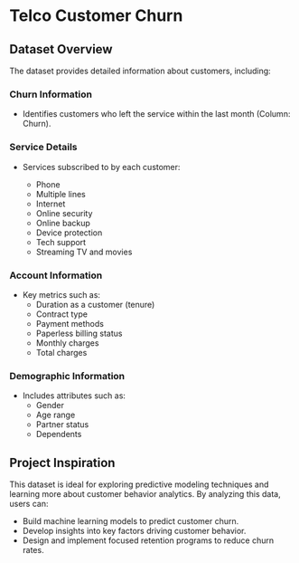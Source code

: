 # Telco Customer Churn

## Dataset Overview

The dataset provides detailed information about customers, including:

### Churn Information
- Identifies customers who left the service within the last month (Column: Churn).

### Service Details
- Services subscribed to by each customer:

    - Phone
    - Multiple lines
    - Internet
    - Online security
    - Online backup
    - Device protection
    - Tech support
    - Streaming TV and movies

### Account Information
- Key metrics such as:
    - Duration as a customer (tenure)
    - Contract type
    - Payment methods
    - Paperless billing status
    - Monthly charges
    - Total charges

### Demographic Information
- Includes attributes such as:
    - Gender
    - Age range
    - Partner status
    - Dependents

## Project Inspiration
This dataset is ideal for exploring predictive modeling techniques and learning more about customer behavior analytics. By analyzing this data, users can:
- Build machine learning models to predict customer churn.
- Develop insights into key factors driving customer behavior.
- Design and implement focused retention programs to reduce churn rates.
